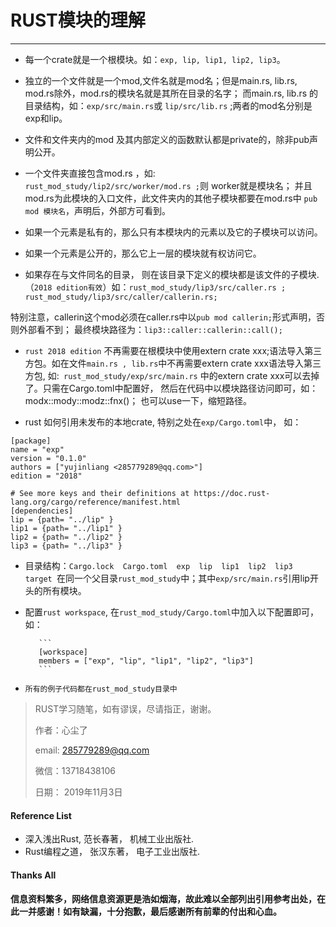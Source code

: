 # RUST模块的理解

***



* 每一个crate就是一个根模块。如：`exp, lip, lip1, lip2, lip3`。

* 独立的一个文件就是一个mod,文件名就是mod名；但是main.rs, lib.rs, mod.rs除外，mod.rs的模块名就是其所在目录的名字； 而main.rs, lib.rs 的目录结构，如：` exp/src/main.rs `或 `lip/src/lib.rs` ;两者的mod名分别是exp和lip。

* 文件和文件夹内的mod 及其内部定义的函数默认都是private的，除非pub声明公开。

* 一个文件夹直接包含mod.rs ，如: ` rust_mod_study/lip2/src/worker/mod.rs ;`则 worker就是模块名； 并且mod.rs为此模块的入口文件，此文件夹内的其他子模块都要在mod.rs中 `pub mod 模块名`，声明后，外部方可看到。

* 如果一个元素是私有的，那么只有本模块内的元素以及它的子模块可以访问。

* 如果一个元素是公开的，那么它上一层的模块就有权访问它。

* 如果存在与文件同名的目录， 则在该目录下定义的模块都是该文件的子模块.（`2018 edition有效`）如：`rust_mod_study/lip3/src/caller.rs ;` `rust_mod_study/lip3/src/caller/callerin.rs;`

​       特别注意，callerin这个mod必须在caller.rs中以`pub mod callerin;`形式声明，否则外部看不到； 最终模块路径为：`lip3::caller::callerin::call();`

* `rust 2018 edition` 不再需要在根模块中使用extern crate xxx;语法导入第三方包。如在文件`main.rs , lib.rs`中不再需要extern crate xxx语法导入第三方包, 如:` rust_mod_study/exp/src/main.rs` 中的extern crate xxx可以去掉了。只需在Cargo.toml中配置好， 然后在代码中以模块路径访问即可，如：modx::mody::modz::fnx()； 也可以use一下，缩短路径。

* rust 如何引用未发布的本地crate, 特别之处在`exp/Cargo.toml`中， 如：

```tom
[package]
name = "exp"
version = "0.1.0"
authors = ["yujinliang <285779289@qq.com>"]
edition = "2018"

# See more keys and their definitions at https://doc.rust-lang.org/cargo/reference/manifest.html
[dependencies]
lip = {path= "../lip" }
lip1 = {path= "../lip1" }
lip2 = {path= "../lip2" }
lip3 = {path= "../lip3" } 

```

- 目录结构：` Cargo.lock  Cargo.toml  exp  lip  lip1  lip2  lip3  target  `在同一个父目录`rust_mod_study`中；其中`exp/src/main.rs`引用lip开头的所有模块。



- 配置`rust workspace`, 在`rust_mod_study/Cargo.toml`中加入以下配置即可，如：

         ```
         [workspace]
         members = ["exp", "lip", "lip1", "lip2", "lip3"] 
         ```

* `所有的例子代码都在rust_mod_study目录中 `



[^footnote]: 本文只是随笔，所以不求面面俱到，只针对容易误解的点。



> RUST学习随笔，如有谬误，尽请指正，谢谢。
>
> 作者：心尘了
>
> email: 285779289@qq.com
>
> 微信：13718438106
>
> 日期： 2019年11月3日 



#### Reference List

* 深入浅出Rust, 范长春著， 机械工业出版社.
* Rust编程之道， 张汉东著， 电子工业出版社.



#### Thanks All

####  信息资料繁多，网络信息资源更是浩如烟海，故此难以全部列出引用参考出处，在此一并感谢！如有缺漏，十分抱歉，最后感谢所有前辈的付出和心血。



